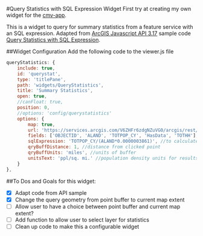 #Query Statistics with SQL Expression Widget
First try at creating my own widget for the [cmv-app](https://github.com/cmv/cmv-app).

This is a widget to query for summary statistics from a feature service with an SQL expression. Adapted from [ArcGIS Javascript API 3.17](https://developers.arcgis.com/javascript/3/) sample code [Query Statistics with SQL Expression](https://developers.arcgis.com/javascript/3/jssamples/query_statistics_sql.html).

##Widget Configuration
Add the following code to the viewer.js file
``` javascript
queryStatistics: {
    include: true,
    id: 'querystat',
    type: 'titlePane',
    path: 'widgets/QueryStatistics',
    title: 'Summary Statistics',
    open: true,
	//canFloat: true,
    position: 0,
    //options: 'config/querystatistics'
	options: {
        map: true,
        url: 'https://services.arcgis.com/V6ZHFr6zdgNZuVG0/arcgis/rest/services/Puget_Sound_BG_Food/FeatureServer/0',
        fields: ['OBJECTID', 'ALAND', 'TOTPOP_CY', 'HasData', 'TOTHH'],
        sqlExpression: 'TOTPOP_CY/(ALAND*0.0000003861)', //to calculate population density
        qryBuffDistance: 1, //distance from clicked point
        qryBuffUnits: 'miles', //units of buffer
        unitsText: 'ppl/sq. mi.' //population density units for results
	}
},
```

##To Dos and Goals for this widget:
- [x] Adapt code from API sample
- [x] Change the query geometry from point buffer to current map extent
- [ ] Allow user to have a choice between point buffer and current map extent?
- [ ] Add function to allow user to select layer for statistics
- [ ] Clean up code to make this a configurable widget
